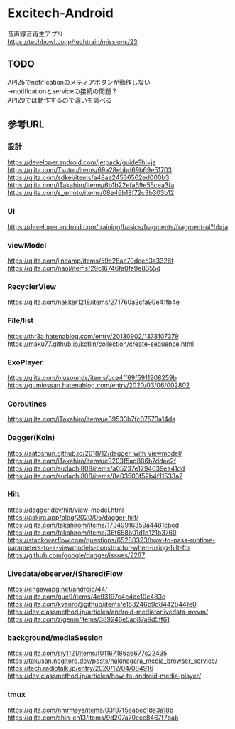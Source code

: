 # Excitech-Android

音声録音再生アプリ  
https://techbowl.co.jp/techtrain/missions/23  

## TODO

API25でnotificationのメディアボタンが動作しない  
->notificationとserviceの接続の問題？  
API29では動作するので違いを調べる  

## 参考URL

### 設計

https://developer.android.com/jetpack/guide?hl=ja  
https://qiita.com/Tsutou/items/69a28ebbd69b69e51703  
https://qiita.com/sdkei/items/a48ae24536562ed000b3  
https://qiita.com/iTakahiro/items/6b1b22efa69e55cea3fa  
https://qiita.com/s_emoto/items/08e46b18f72c3b303b12  

### UI

https://developer.android.com/training/basics/fragments/fragment-ui?hl=ja  

### viewModel

https://qiita.com/jincamp/items/59c28ac70deec3a3326f  
https://qiita.com/naoi/items/29c16746fa0fe9e8355d  

### RecyclerView

https://qiita.com/nakker1218/items/271760a2cfa90e41fb4e  

### File/list

https://thr3a.hatenablog.com/entry/20130902/1378107379  
https://maku77.github.io/kotlin/collection/create-sequence.html  

### ExoPlayer

https://qiita.com/niusounds/items/cce4ff69f5911908259b  
https://gumiossan.hatenablog.com/entry/2020/03/06/002802  

### Coroutines

https://qiita.com/iTakahiro/items/e39533b7fc07573a14da  

### Dagger(Koin)

https://satoshun.github.io/2018/12/dagger_with_viewmodel/  
https://qiita.com/iTakahiro/items/c9203f5ad886b7ddae2f  
https://qiita.com/sudachi808/items/a05237e1294639ea41dd  
https://qiita.com/sudachi808/items/8e03503f52b4f11533a2  

### Hilt
https://dagger.dev/hilt/view-model.html  
https://aakira.app/blog/2020/05/dagger-hilt/  
https://qiita.com/takahirom/items/17349916359a4481cbed  
https://qiita.com/takahirom/items/36f658b01d1d121b3760  
https://stackoverflow.com/questions/65280323/how-to-pass-runtime-parameters-to-a-viewmodels-constructor-when-using-hilt-for  
https://github.com/google/dagger/issues/2287  

### Livedata/observer/(Shared)Flow

https://engawapg.net/android/44/  
https://qiita.com/que9/items/4c93197c4e4de10e483e  
https://qiita.com/kyanro@github/items/e153246b9d84428441e0  
https://dev.classmethod.jp/articles/android-mediatorlivedata-mvvm/
https://qiita.com/zigenin/items/389246e5ad87a9d5ff61

### background/mediaSession

https://qiita.com/siy1121/items/f01167186a6677c22435  
https://takusan.negitoro.dev/posts/nakinagara_media_browser_service/  
https://tech.radiotalk.jp/entry/2020/12/04/084916  
https://dev.classmethod.jp/articles/how-to-android-media-player/  

### tmux

https://qiita.com/nmrmsys/items/03f97f5eabec18a3a18b  
https://qiita.com/shin-ch13/items/9d207a70ccc8467f7bab  

